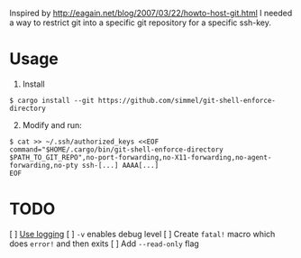 Inspired by http://eagain.net/blog/2007/03/22/howto-host-git.html I needed a way to restrict git into a specific git repository for a specific ssh-key.

# Usage

1. Install
```
$ cargo install --git https://github.com/simmel/git-shell-enforce-directory
```

2. Modify and run:
```
$ cat >> ~/.ssh/authorized_keys <<EOF
command="$HOME/.cargo/bin/git-shell-enforce-directory $PATH_TO_GIT_REPO",no-port-forwarding,no-X11-forwarding,no-agent-forwarding,no-pty ssh-[...] AAAA[...]
EOF
```

# TODO
[ ] [Use logging](https://rust-lang-nursery.github.io/rust-cookbook/logging.html)
  [ ] `-v` enables debug level
  [ ] Create `fatal!` macro which does `error!` and then exits
[ ] Add `--read-only` flag
